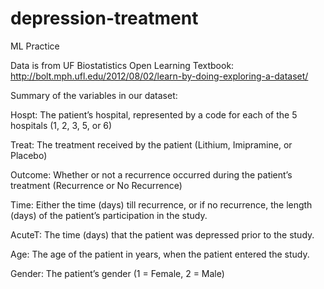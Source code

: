 # depression-treatment
ML Practice 

Data is from UF Biostatistics Open Learning Textbook: http://bolt.mph.ufl.edu/2012/08/02/learn-by-doing-exploring-a-dataset/

Summary of the variables in our dataset:

Hospt: The patient’s hospital, represented by a code for each of the 5 hospitals (1, 2, 3, 5, or 6)

Treat: The treatment received by the patient (Lithium, Imipramine, or Placebo)

Outcome: Whether or not a recurrence occurred during the patient’s treatment (Recurrence or No Recurrence)

Time: Either the time (days) till recurrence, or if no recurrence, the length (days) of the patient’s participation in the study.

AcuteT: The time (days) that the patient was depressed prior to the study.

Age: The age of the patient in years, when the patient entered the study.

Gender: The patient’s gender (1 = Female, 2 = Male)
